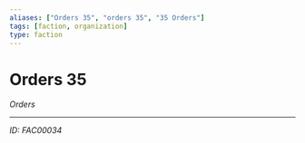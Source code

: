 ```yaml
---
aliases: ["Orders 35", "orders 35", "35 Orders"]
tags: [faction, organization]
type: faction
---
```


# Orders 35

*Orders*

---
*ID: FAC00034*